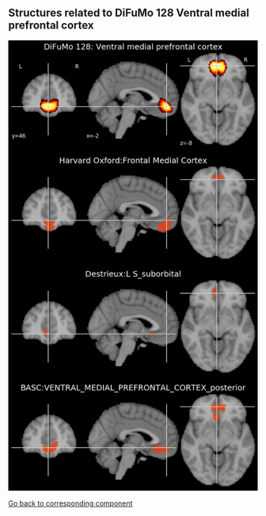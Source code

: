 


## Structures related to DiFuMo 128 Ventral medial prefrontal cortex

![10](10.jpg "Structures related to DiFuMo 128 Ventral medial prefrontal cortex")

[Go back to corresponding component](https://parietal-inria.github.io/DiFuMo/128/html/10.html)